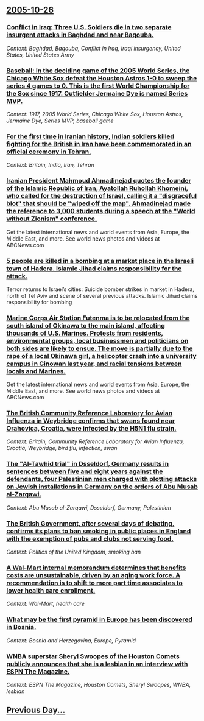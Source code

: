 ## [2005-10-26](/news/2005/10/26/index.md)

### [ Conflict in Iraq: Three U.S. Soldiers die in two separate insurgent attacks in Baghdad and near Baqouba. ](/news/2005/10/26/conflict-in-iraq-three-u-s-soldiers-die-in-two-separate-insurgent-attacks-in-baghdad-and-near-baqouba.md)
_Context: Baghdad, Baqouba, Conflict in Iraq, Iraqi insurgency, United States, United States Army_

### [ Baseball: In the deciding game of the 2005 World Series, the Chicago White Sox defeat the Houston Astros 1-0 to sweep the series 4 games to 0. This is the first World Championship for the Sox since 1917. Outfielder Jermaine Dye is named Series MVP. ](/news/2005/10/26/baseball-in-the-deciding-game-of-the-2005-world-series-the-chicago-white-sox-defeat-the-houston-astros-1-0-to-sweep-the-series-4-games-to.md)
_Context: 1917, 2005 World Series, Chicago White Sox, Houston Astros, Jermaine Dye, Series MVP, baseball game_

### [ For the first time in Iranian history, Indian soldiers killed fighting for the British in Iran have been commemorated in an official ceremony in Tehran. ](/news/2005/10/26/for-the-first-time-in-iranian-history-indian-soldiers-killed-fighting-for-the-british-in-iran-have-been-commemorated-in-an-official-ceremo.md)
_Context: Britain, India, Iran, Tehran_

### [ Iranian President Mahmoud Ahmadinejad quotes the founder of the Islamic Republic of Iran, Ayatollah Ruhollah Khomeini, who called for the destruction of Israel, calling it a "disgraceful blot" that should be "wiped off the map". Ahmadinejad made the reference to 3,000 students during a speech at the "World without Zionism" conference. ](/news/2005/10/26/iranian-president-mahmoud-ahmadinejad-quotes-the-founder-of-the-islamic-republic-of-iran-ayatollah-ruhollah-khomeini-who-called-for-the-d.md)
Get the latest international news and world events from Asia, Europe, the Middle East, and more. See world news photos and videos at ABCNews.com

### [ 5 people are killed in a bombing at a market place in the Israeli town of Hadera. Islamic Jihad claims responsibility for the attack. ](/news/2005/10/26/5-people-are-killed-in-a-bombing-at-a-market-place-in-the-israeli-town-of-hadera-islamic-jihad-claims-responsibility-for-the-attack.md)
Terror returns to Israel’s cities: Suicide bomber strikes in market in Hadera, north of Tel Aviv and scene of several previous attacks. Islamic Jihad claims responsibility for bombing

### [ Marine Corps Air Station Futenma is to be relocated from the south island of Okinawa to the main island, affecting thousands of U.S. Marines. Protests from residents, environmental groups, local businessmen and politicians on both sides are likely to ensue. The move is partially due to the rape of a local Okinawa girl, a helicopter crash into a university campus in Ginowan last year, and racial tensions between locals and Marines. ](/news/2005/10/26/marine-corps-air-station-futenma-is-to-be-relocated-from-the-south-island-of-okinawa-to-the-main-island-affecting-thousands-of-u-s-marine.md)
Get the latest international news and world events from Asia, Europe, the Middle East, and more. See world news photos and videos at ABCNews.com

### [ The British Community Reference Laboratory for Avian Influenza in Weybridge confirms that swans found near Orahovica, Croatia, were infected by the H5N1 flu strain. ](/news/2005/10/26/the-british-community-reference-laboratory-for-avian-influenza-in-weybridge-confirms-that-swans-found-near-orahovica-croatia-were-infecte.md)
_Context: Britain, Community Reference Laboratory for Avian Influenza, Croatia, Weybridge, bird flu, infection, swan_

### [ The "Al-Tawhid trial" in Dsseldorf, Germany results in sentences between five and eight years against the defendants, four Palestinian men charged with plotting attacks on Jewish installations in Germany on the orders of Abu Musab al-Zarqawi.](/news/2005/10/26/the-al-tawhid-trial-in-dusseldorf-germany-results-in-sentences-between-five-and-eight-years-against-the-defendants-four-palestinian-men.md)
_Context: Abu Musab al-Zarqawi, Dsseldorf, Germany, Palestinian_

### [ The British Government, after several days of debating, confirms its plans to ban smoking in public places in England with the exemption of pubs and clubs not serving food. ](/news/2005/10/26/the-british-government-after-several-days-of-debating-confirms-its-plans-to-ban-smoking-in-public-places-in-england-with-the-exemption-of.md)
_Context: Politics of the United Kingdom, smoking ban_

### [ A Wal-Mart internal memorandum determines that benefits costs are unsustainable, driven by an aging work force. A recommendation is to shift to more part time associates to lower health care enrollment. ](/news/2005/10/26/a-wal-mart-internal-memorandum-determines-that-benefits-costs-are-unsustainable-driven-by-an-aging-work-force-a-recommendation-is-to-shif.md)
_Context: Wal-Mart, health care_

### [ What may be the first pyramid in Europe has been discovered in Bosnia. ](/news/2005/10/26/what-may-be-the-first-pyramid-in-europe-has-been-discovered-in-bosnia.md)
_Context: Bosnia and Herzegovina, Europe, Pyramid_

### [ WNBA superstar Sheryl Swoopes of the Houston Comets publicly announces that she is a lesbian in an interview with ESPN The Magazine. ](/news/2005/10/26/wnba-superstar-sheryl-swoopes-of-the-houston-comets-publicly-announces-that-she-is-a-lesbian-in-an-interview-with-espn-the-magazine.md)
_Context: ESPN The Magazine, Houston Comets, Sheryl Swoopes, WNBA, lesbian_

## [Previous Day...](/news/2005/10/25/index.md)

